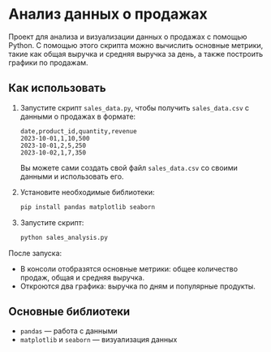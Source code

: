 # Анализ данных о продажах

Проект для анализа и визуализации данных о продажах с помощью Python. С помощью этого скрипта можно вычислить основные метрики, такие как общая выручка и средняя выручка за день, а также построить графики по продажам.

## Как использовать

1. Запустите скрипт `sales_data.py`, чтобы получить `sales_data.csv` с данными о продажах в формате:

    ```csv
    date,product_id,quantity,revenue
    2023-10-01,1,10,500
    2023-10-01,2,5,250
    2023-10-02,1,7,350
    ```
    Вы можете сами создать свой файл `sales_data.csv` со своими данными и использовать его.
2. Установите необходимые библиотеки:
    ```bash
    pip install pandas matplotlib seaborn
    ```

3. Запустите скрипт:
    ```bash
    python sales_analysis.py
    ```

После запуска:
- В консоли отобразятся основные метрики: общее количество продаж, общая и средняя выручка.
- Откроются два графика: выручка по дням и популярные продукты.

## Основные библиотеки

- `pandas` — работа с данными
- `matplotlib` и `seaborn` — визуализация данных

